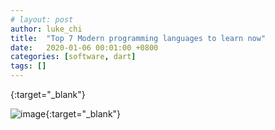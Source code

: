 ```yaml
---
# layout: post
author: luke_chi
title:  "Top 7 Modern programming languages to learn now"
date:   2020-01-06 00:01:00 +0800
categories: [software, dart]
tags: []
---
```


[](){:target="_blank"}

![image](){:target="_blank"}

